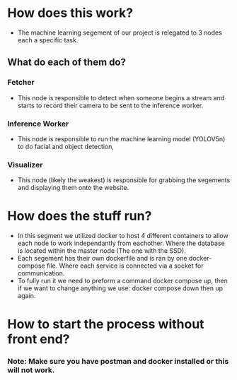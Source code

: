 # How does this work?
- The machine learning segement of our project is relegated to 3 nodes each a specific task.
## What do each of them do?
### Fetcher
- This node is responsible to detect when someone begins a stream and starts to record their camera to be sent to the inference worker.
### Inference Worker
- This node is responsible to run the machine learning model (YOLOV5n) to do facial and object detection,
### Visualizer 
- This node (likely the weakest) is responsible for grabbing the segements and displaying them onto the website.

# How does the stuff run?
- In this segment we utilized docker to host 4 different containers to allow each node to work independantly from eachother. Where the database is located within the master node (The one with the SSD).
- Each segement has their own dockerfile and is ran by one docker-compose file. Where each service is connected via a socket for communication.
- To fully run it we need to preform a command docker compose up, then if we want to change anything we use: docker compose down then up again.

# How to start the process without front end?
### Note: Make sure you have postman and docker installed or this will not work.
